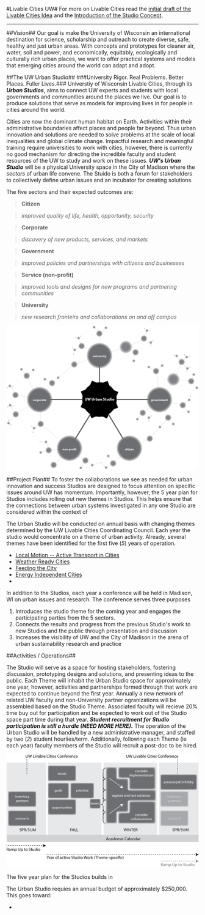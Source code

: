 #Livable Cities UW#
For more on Livable Cities read the [initial draft of the Livable Cities Idea](https://github.com/vargovargo/LivableCities/blob/master/LivableCitiesOriginal.md#livable-cities-inspiring-the-university-to-create-future-ready-communities) and the [Introduction of the Studio Concept](https://github.com/vargovargo/LivableCities/blob/master/StudioIntro.md#livable-cities-uw).

- - -

<a name="studioplans"></a> <a name="pilotplan"></a>
##Vision##
Our goal is make the University of Wisconsin an international destination for science, scholarship and outreach to create diverse, safe, healthy and just urban areas. With concepts and prototypes for cleaner air, water, soil and power, and economically, equitably, ecologically and culturally rich urban places, we want to offer practical systems and models that emerging cities around the world can adapt and adopt.

##The UW Urban Studio##
###University Rigor. Real Problems. Better Places. Fuller Lives.###
Universtiy of Wisconsin Livable Cities, through its ___Urban Studios___, aims to connect UW experts and students with local governments and communities around the places we live. Our goal is to produce solutions that serve as models for improving lives in for people in cities around the world.  

Cities are now the dominant human habitat on Earth. Activities within their administrative boundaries affect places and people far beyond.  Thus urban innovation and solutions are needed to solve problems at the scale of local inequalities and global climate change. Impactful research and meaningful training require universities to work with cities, however, there is currently no good mechanism for directing the incredible faculty and student resources of the UW to study and work on these issues.  ___UW's Urban Studio___ will be a physical University space in the City of Madison where the _sectors_ of urban life convene. The Stuido is both a forum for stakeholders to collectively define urban issues and an incubator for creating solutions.

The five sectors and their expected outcomes are:

>__Citizen__

>_improved quality of life, health, opportunity, security_

>__Corporate__

>_discovery of new products, services, and markets_

>__Government__

>_improved policies and partnerships with citizens and businesses_

>__Service (non-profit)__

>_improved tools and designs for new programs and partnering communities_

>__University__

>_new research fronteirs and collaborations on and off campus_

![Position of UW Urban Studio within Urban Landscape](images/network_studio.png)

##Project Plan##
To foster the collaborations we see as needed for urban innovation and success Studios are designed to focus attention on specific issues around UW has momentum. Importantly, however, the 5 year plan for Studios includes rolling out new themes in Studios. This helps ensure that the connections between urban systems investigated in any one Studio are considered within the context of 

The Urban Studio will be conducted on annual basis with changing themes determined by the UW Livable Cities Coordinating Council. Each year the studio would concentrate on a theme of urban activity. Already, several themes have been identified for the first five (_5_) years of operation.

+ [Local Motion -- Active Transport in Cities](StudioIntro.md#local-motion--active-transport-in-cities)
+ [Weather Ready Cities](StudioIntro.md#weather-ready-cities)
+ [Feeding the City](StudioIntro.md#feeding-the-city)
+ [Energy Independent Cities](StudioIntro.md#energy-independent-cities)
+ 

In addition to the Studios, each year a conference will be held in Madison, WI on urban issues and research. The conference serves three purposes

1. Introduces the studio theme for the coming year and engages the participating parties from the 5 sectors.
2. Connects the results and progress from the previous Studio's work to new Studios and the public through presentation and discussion 
3. Increases the visibility of UW and the City of Madison in the arena of urban sustainability research and practice

##Activities / Operations##

The Studio will serve as a space for hosting stakeholders, fostering discussion, prototyping designs and solutions, and presenting ideas to the public. Each Theme will inhabit the Urban Studio space for approximately one year, however,  activities and partnerships formed through that work are expected to continue beyond the first year. Annually a new network of related UW faculty and non-University partner ogranizations will be assembled based on the Studio Theme. Associated faculty will recieve 20% time buy out for participation and be expected to work out of the Studio space part time during that year. ___Student recruitment for Studio participation is still a hurdle (NEED MORE HERE).___ The operation of the Urban Studio will be handled by a new administrative manager, and staffed by two (_2_) student hourlies/term. Additionally, following each Theme (ie each year) faculty members of the Studio will recruit a post-doc to be hired.

![One Year Timeline](images/oneyear.png)

The five year plan for the Studios builds in 

The Urban Studio requies an annual budget of approximately $250,000. This goes toward:

+  


